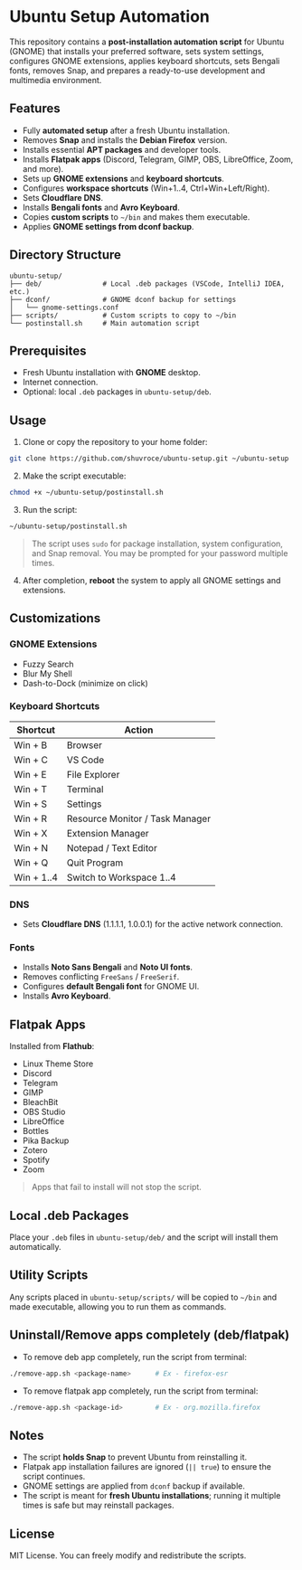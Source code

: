 # Ubuntu Setup Automation

This repository contains a **post-installation automation script** for Ubuntu (GNOME) that installs your preferred software, sets system settings, configures GNOME extensions, applies keyboard shortcuts, sets Bengali fonts, removes Snap, and prepares a ready-to-use development and multimedia environment.


## Features

* Fully **automated setup** after a fresh Ubuntu installation.
* Removes **Snap** and installs the **Debian Firefox** version.
* Installs essential **APT packages** and developer tools.
* Installs **Flatpak apps** (Discord, Telegram, GIMP, OBS, LibreOffice, Zoom, and more).
* Sets up **GNOME extensions** and **keyboard shortcuts**.
* Configures **workspace shortcuts** (Win+1..4, Ctrl+Win+Left/Right).
* Sets **Cloudflare DNS**.
* Installs **Bengali fonts** and **Avro Keyboard**.
* Copies **custom scripts** to `~/bin` and makes them executable.
* Applies **GNOME settings from dconf backup**.


## Directory Structure

```
ubuntu-setup/
├── deb/               # Local .deb packages (VSCode, IntelliJ IDEA, etc.)
├── dconf/             # GNOME dconf backup for settings
│   └── gnome-settings.conf
├── scripts/           # Custom scripts to copy to ~/bin
└── postinstall.sh     # Main automation script
```


## Prerequisites

* Fresh Ubuntu installation with **GNOME** desktop.
* Internet connection.
* Optional: local `.deb` packages in `ubuntu-setup/deb`.


## Usage

1. Clone or copy the repository to your home folder:

```bash
git clone https://github.com/shuvroce/ubuntu-setup.git ~/ubuntu-setup
```

2. Make the script executable:

```bash
chmod +x ~/ubuntu-setup/postinstall.sh
```

3. Run the script:

```bash
~/ubuntu-setup/postinstall.sh
```

> The script uses `sudo` for package installation, system configuration, and Snap removal. You may be prompted for your password multiple times.

4. After completion, **reboot** the system to apply all GNOME settings and extensions.


## Customizations

### GNOME Extensions

* Fuzzy Search
* Blur My Shell
* Dash-to-Dock (minimize on click)

### Keyboard Shortcuts

| Shortcut                | Action                          |
| ----------------------- | ------------------------------- |
| Win + B                 | Browser                         |
| Win + C                 | VS Code                         |
| Win + E                 | File Explorer                   |
| Win + T                 | Terminal                        |
| Win + S                 | Settings                        |
| Win + R                 | Resource Monitor / Task Manager |
| Win + X                 | Extension Manager               |
| Win + N                 | Notepad / Text Editor           |
| Win + Q                 | Quit Program                    |
| Win + 1..4              | Switch to Workspace 1..4        |

### DNS

* Sets **Cloudflare DNS** (1.1.1.1, 1.0.0.1) for the active network connection.

### Fonts

* Installs **Noto Sans Bengali** and **Noto UI fonts**.
* Removes conflicting `FreeSans` / `FreeSerif`.
* Configures **default Bengali font** for GNOME UI.
* Installs **Avro Keyboard**.


## Flatpak Apps

Installed from **Flathub**:

* Linux Theme Store
* Discord
* Telegram
* GIMP
* BleachBit
* OBS Studio
* LibreOffice
* Bottles
* Pika Backup
* Zotero
* Spotify
* Zoom

> Apps that fail to install will not stop the script.


## Local .deb Packages

Place your `.deb` files in `ubuntu-setup/deb/` and the script will install them automatically.


## Utility Scripts

Any scripts placed in `ubuntu-setup/scripts/` will be copied to `~/bin` and made executable, allowing you to run them as commands.

## Uninstall/Remove apps completely (deb/flatpak)
* To remove deb app completely, run the script from terminal:

```bash
./remove-app.sh <package-name>      # Ex - firefox-esr
```

* To remove flatpak app completely, run the script from terminal:

```bash
./remove-app.sh <package-id>        # Ex - org.mozilla.firefox
```


## Notes

* The script **holds Snap** to prevent Ubuntu from reinstalling it.
* Flatpak app installation failures are ignored (`|| true`) to ensure the script continues.
* GNOME settings are applied from `dconf` backup if available.
* The script is meant for **fresh Ubuntu installations**; running it multiple times is safe but may reinstall packages.


## License

MIT License. You can freely modify and redistribute the scripts.
